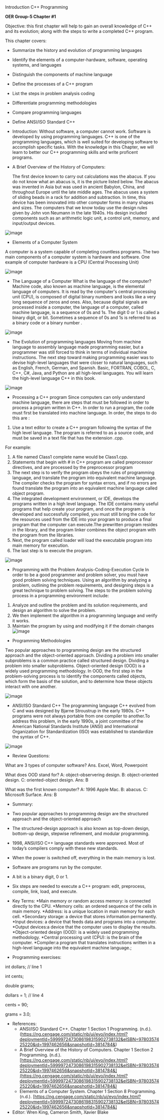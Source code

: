 Introduction C++ Programming 

**OER Group-5 Chapter #1**

Objective: this first chapter will help to gain an overall knowledge of C++ and its evolution; along with the steps to write a completed C++ program.

This chapter covers:
* Summarize the history and evolution of programming languages
* Identify the elements of a computer-hardware, software, operating systems, and languages
* Distinguish the components of machine language
* Define the processes of a C++ program
* List the steps in problem analysis coding
* Differentiate programming methodologies
* Compare programming languages
* Define ANSI/ISO Standard C++

* Introduction: Without software, a computer cannot work. Software is developed by using programming languages. C++ is one of the programming languages, which is well suited for developing software to accomplish specific tasks. With the knowledge in this Chapter, we will learn to better our C++ programming skills and write proficent programs. 
  

* A Brief Overview of the History of Computers:

  The first device known to carry out calculations was the abacus. If you do not know what an abacus is, it is the picture listed below. The abacus was invented in Asia but was used in ancient Babylon, China, and throughout Europe until the late middle ages. The abacus uses a system of sliding beads in a rack for addition and subtraction. In time, this device has been innovated into other computer forms in many shapes and sizes. The computers that we know today use the design rules given by John von Neumann in the late 1940s. His design included components such as an arithmetic logic unit, a control unit, memory, and input/output devices.

![image](https://github.com/cis-famu/oer-assignment-group-5-1/assets/98242052/1d173808-0735-42cb-9c57-f104c1283faf)


  * Elements of a Computer System

  A computer is a system capable of completing countless programs. The two main components of a computer system is hardware and software. One example of computer hardware is a CPU (Central Processing Unit)

![image](https://github.com/cis-famu/oer-assignment-group-5-1/assets/98242052/e7a28f0f-02b8-438c-a1df-4112fce45755)

  * The Language of a Computer
  What is the language of the computer? Machine code, also known as machine language, is the elemental language of computers. It is read by the computer's central processing unit (CPU), is composed of digital binary numbers and looks like a very long sequence of zeros and ones. Also, because digital signals are processed inside a computer, the language of a computer, called machine language, is a sequence of 0s and 1s. The digit 0 or 1 is called a binary digit, or bit. Sometimes a sequence of 0s and 1s is referred to as a binary code or a binary number .

![image](https://github.com/cis-famu/oer-assignment-group-5-1/assets/98242052/8cfee2db-c6e5-4233-9cb2-134c5b8db809)


  * The Evolution of programming languages
Moving from machine language to assembly language made programming easier, but a programmer was still forced to think in terms of individual machine instructions. The next step toward making programming easier was to devise high-level languages that were closer to natural languages, such as English, French, German, and Spanish. Basic, FORTRAN, COBOL, C, C++, C#, Java, and Python are all high-level languages. You will learn the high-level language C++ in this book.
    
![image](https://github.com/cis-famu/oer-assignment-group-5-1/assets/98242052/b3fe643a-67c1-474a-a950-a2a0061d16eb)


  * Processing a C++ program
Since computers can only understand machine language, there are steps that must be followed in order to process a program written in C++. In order to run a program, the code must first be translated into machine language. In order, the steps to do this are :
1. Use a text editor to create a C++ program following the syntax of the high level language. The program is referred to as a source code, and must be saved in a text file that has the extension .cpp.

For example:
1. A file named Class1 complete name would be Class1.cpp.
2. Statements that begin with # in C++ program are called preprocessor directives, and are processed by the preprocessor program
3. The next step is to verify the program obeys the rules of programming language, and translate the program into equivalent machine language. The compiler checks the program for syntax errors, and if no errors are found translate the program into an equivalent machine language called object program.
4. The integrated development environment, or IDE, develops the programs written in a high level language. The IDE contains many useful programs that help create your program, and once the program is developed and successfully compiled, you must still bring the code for the resources used from the IDE into your program to produce a final program that the computer can execute.The prewritten program resides in the library, and the program linker combines the object program with the program from the libraries.
5. Next, the program called loader will load the executable program into main memory for execution.
6. The last step is to execute the program.

![image](https://github.com/cis-famu/oer-assignment-group-5-1/assets/156258551/5c0fe8fc-e63c-48a2-bdcc-593f1bb33552)



  * Programming with the Problem Analysis-Coding-Execution Cycle
In order to be a good programmer and problem solver, you must have good problem solving techniques. Using an algorithm by analyzing a problem, outlining the problem requirements, and designing steps is a great technique to problem solving. The steps to the problem solving process in a programming environment include:
1. Analyze and outline the problem and its solution requirements, and design an algorithm to solve the problem.
2. We then implement the algorithm in a programming language and verify it works.
3. Maintain the program by using and modifying it if the domain changes
![image](https://github.com/cis-famu/oer-assignment-group-5-1/assets/156258551/8024d58a-7618-4133-b2b9-c5ca06a487c5)



  * Programming Methodologies
    
Two popular approaches to programming design are the structured approach and the object-oriented approach. Dividing a problem into smaller subproblems is a common practice called structured design. Dividing a problem into smaller subproblems. Object-oriented design (OOD) is a widely used programming methodology. In OOD, the first step in the problem-solving process is to identify the components called objects, which form the basis of the solution, and to determine how these objects interact with one another.

![image](https://github.com/cis-famu/oer-assignment-group-5-1/assets/98242052/86fff326-1e96-4d9f-9640-23ef455e2120)



  * ANSI/ISO Standard C++
The programming language C++ evolved from C and was designed by Bjarne Stroustrup in the early 1980s. C++ programs were not always portable from one compiler to another.To address this problem, in the early 1990s, a joint committee of the American National Standards Institute (ANSI) and International Organization for Standardization (ISO) was established to standardize the syntax of C++.

![image](https://github.com/cis-famu/oer-assignment-group-5-1/assets/98242052/dfe37315-5e56-4304-9b53-385953706751)



* Review Questions:

What are 3 types of computer software? Ans. Excel, Word, Powerpoint

What does OOD stand for? A: object-observering design. B: object-oriented design. C: oriented-object design. Ans: B

What was the first known computer? A: 1996 Apple Mac. B: abacus. C: Microsoft Surface. Ans: B


* Summary:
 * Two popular approaches to programming design are the structured approach and the object-oriented approach
 * The structured-design approach is also known as top-down design, bottom-up design, stepwise refinement, and modular programming.
 * 1998, ANSI/ISO C++ language standards were approved. Most of today’s compilers comply with these new standards.
 * When the power is switched off, everything in the main memory is lost.
 * Software are programs run by the computer.
 * A bit is a binary digit, 0 or 1.
 * Six steps are needed to execute a C++ program: edit, preprocess, compile, link, load, and execute.

   
* Key Terms:
  *Main memory or random access memory: is connected directly to the CPU.
  *Memory cells: an ordered sequence of the cells in main memory.
  *Address: is a unique location in main memory for each cell.
  *Secondary storage: a device that stores information permanently.
  *Input devices: a device that feeds data and programs into a computer.
  *Output devices:a device that the computer uses to display the results.
  *Object-oriented design (OOD): is a widely used programming methodology.
  *Central processing unit (CPU): is the brain of the computer.
  *Compiler:a program that translates instructions written in a high-level language into the equivalent     machine language.;



* Programming exercises:
  
int dollars; // line 1

int cents; 

double grams; 

dollars = 1; // line 4 

cents = 90; 

grams = 3.0;


* References:
  * ANSI/ISO Standard C++. Chapter 1 Section 1 Programming. (n.d.). (https://ng.cengage.com/static/nb/ui/evo/index.html?deploymentId=5999972473086198315902738132&eISBN=9780357425220&id=1997462656&snapshotId=3814784&)
  * A Brief Overview of the History of Computers. Chapter 1 Section 2 Programming. (n.d.). [https://ng.cengage.com/static/nb/ui/evo/index.html?deploymentId=5999972473086198315902738132&eISBN=9780357425220&id=1997462656&snapshotId=3814784&](https://ng.cengage.com/static/nb/ui/evo/index.html?deploymentId=5999972473086198315902738132&eISBN=9780357425220&id=1997462656&snapshotId=3814784&)
  * Elements of a Computer System. Chapter 1 Section 8 Programming. (n.d.). [https://ng.cengage.com/static/nb/ui/evo/index.html?deploymentId=5999972473086198315902738132&eISBN=9780357425220&id=1997462656&snapshotId=3814784&]
* Editor:
  Wren King, Cameron Smith, Xavier Blake



